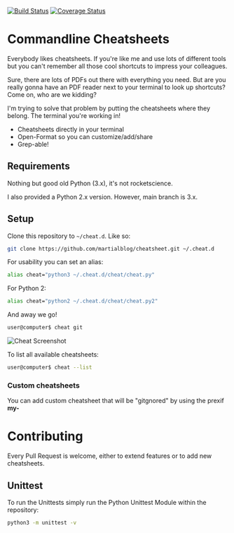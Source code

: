 [![Build Status](https://travis-ci.com/martialblog/cheatsheet.svg?branch=master)](https://travis-ci.com/martialblog/cheatsheet) [![Coverage Status](https://coveralls.io/repos/github/martialblog/cheatsheet/badge.svg?branch=master)](https://coveralls.io/github/martialblog/cheatsheet?branch=master)

# Commandline Cheatsheets

Everybody likes cheatsheets. If you're like me and use lots of different tools but you can't remember all those cool shortcuts to impress your colleagues.

Sure, there are lots of PDFs out there with everything you need. But are you really gonna have an PDF reader next to your terminal to look up shortcuts? Come on, who are we kidding?

I'm trying to solve that problem by putting the cheatsheets where they belong. The terminal you're working in!

- Cheatsheets directly in your terminal
- Open-Format so you can customize/add/share
- Grep-able!

## Requirements

Nothing but good old Python (3.x), it's not rocketscience.

I also provided a Python 2.x version. However, main branch is 3.x.

## Setup
Clone this repository to ```~/cheat.d```. Like so:

```bash
git clone https://github.com/martialblog/cheatsheet.git ~/.cheat.d
```

For usability you can set an alias:

```bash
alias cheat="python3 ~/.cheat.d/cheat/cheat.py"
```

For Python 2:

```bash
alias cheat="python2 ~/.cheat.d/cheat/cheat.py2"
```

And away we go!

```bash
user@computer$ cheat git
```

![Cheat Screenshot](cheat-screenshot.png?raw=true "Cheat Screenshot")

To list all available cheatsheets:

```bash
user@computer$ cheat --list
```

### Custom cheatsheets

You can add custom cheatsheet that will be "gitgnored" by using the prexif **my-**

# Contributing

Every Pull Request is welcome, either to extend features or to add new cheatsheets.

## Unittest

To run the Unittests simply run the Python Unittest Module within the repository:

```bash
python3 -m unittest -v
```
